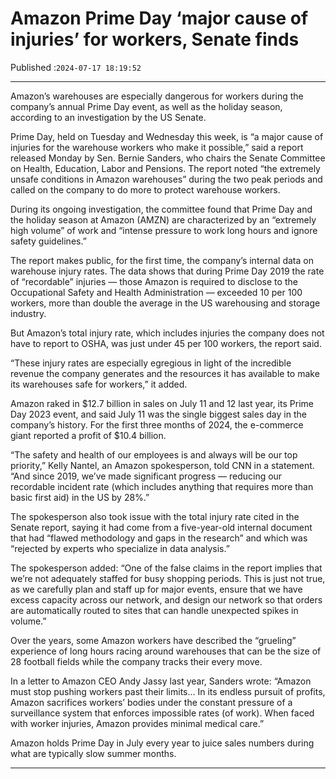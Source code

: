 # Amazon Prime Day ‘major cause of injuries’ for workers, Senate finds

Published :`2024-07-17 18:19:52`

---

Amazon’s warehouses are especially dangerous for workers during the company’s annual Prime Day event, as well as the holiday season, according to an investigation by the US Senate.

Prime Day, held on Tuesday and Wednesday this week, is “a major cause of injuries for the warehouse workers who make it possible,” said a report released Monday by Sen. Bernie Sanders, who chairs the Senate Committee on Health, Education, Labor and Pensions. The report noted “the extremely unsafe conditions in Amazon warehouses” during the two peak periods and called on the company to do more to protect warehouse workers.

During its ongoing investigation, the committee found that Prime Day and the holiday season at Amazon (AMZN) are characterized by an “extremely high volume” of work and “intense pressure to work long hours and ignore safety guidelines.”

The report makes public, for the first time, the company’s internal data on warehouse injury rates. The data shows that during Prime Day 2019 the rate of “recordable” injuries — those Amazon is required to disclose to the Occupational Safety and Health Administration — exceeded 10 per 100 workers, more than double the average in the US warehousing and storage industry.

But Amazon’s total injury rate, which includes injuries the company does not have to report to OSHA, was just under 45 per 100 workers, the report said.

“These injury rates are especially egregious in light of the incredible revenue the company generates and the resources it has available to make its warehouses safe for workers,” it added.

Amazon raked in $12.7 billion in sales on July 11 and 12 last year, its Prime Day 2023 event, and said July 11 was the single biggest sales day in the company’s history. For the first three months of 2024, the e-commerce giant reported a profit of $10.4 billion.

“The safety and health of our employees is and always will be our top priority,” Kelly Nantel, an Amazon spokesperson, told CNN in a statement. “And since 2019, we’ve made significant progress — reducing our recordable incident rate (which includes anything that requires more than basic first aid) in the US by 28%.”

The spokesperson also took issue with the total injury rate cited in the Senate report, saying it had come from a five-year-old internal document that had “flawed methodology and gaps in the research” and which was “rejected by experts who specialize in data analysis.”

The spokesperson added: “One of the false claims in the report implies that we’re not adequately staffed for busy shopping periods. This is just not true, as we carefully plan and staff up for major events, ensure that we have excess capacity across our network, and design our network so that orders are automatically routed to sites that can handle unexpected spikes in volume.”

Over the years, some Amazon workers have described the “grueling” experience of long hours racing around warehouses that can be the size of 28 football fields while the company tracks their every move.

In a letter to Amazon CEO Andy Jassy last year, Sanders wrote: “Amazon must stop pushing workers past their limits… In its endless pursuit of profits, Amazon sacrifices workers’ bodies under the constant pressure of a surveillance system that enforces impossible rates (of work). When faced with worker injuries, Amazon provides minimal medical care.”

Amazon holds Prime Day in July every year to juice sales numbers during what are typically slow summer months.

---

